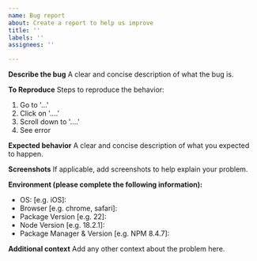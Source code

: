 ```yaml
---
name: Bug report
about: Create a report to help us improve
title: ''
labels: ''
assignees: ''

---
```


**Describe the bug**
A clear and concise description of what the bug is.

**To Reproduce**
Steps to reproduce the behavior:
1. Go to '...'
2. Click on '....'
3. Scroll down to '....'
4. See error

**Expected behavior**
A clear and concise description of what you expected to happen.

**Screenshots**
If applicable, add screenshots to help explain your problem.

**Environment (please complete the following information):**
 - OS: [e.g. iOS]:
 - Browser [e.g. chrome, safari]:
 - Package Version [e.g. 22]:
- Node Version [e.g. 18.2.1]:
- Package Manager & Version [e.g. NPM 8.4.7]:

**Additional context**
Add any other context about the problem here.
